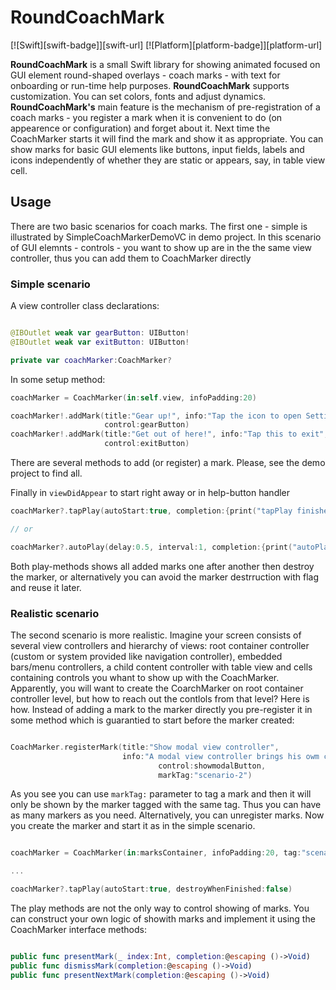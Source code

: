 # RoundCoachMark

[![Swift][swift-badge]][swift-url]
[![Platform][platform-badge]][platform-url]

**RoundCoachMark** is a small Swift library for showing animated focused on GUI element round-shaped overlays - coach marks - with text for onboarding or run-time help purposes.
**RoundCoachMark** supports customization. You can set colors, fonts and adjust dynamics.
**RoundCoachMark's** main feature is the mechanism of pre-registration of a coach marks - you register a mark when it is convenient to do (on appearence or configuration) and forget about it. Next time the CoachMarker starts it will find the mark and show it as appropriate. You can show marks for basic GUI elements like buttons, input fields, labels and icons independently of whether they are static or appears, say, in table view cell. 

## Usage

There are two basic scenarios for coach marks. 
The first one - simple is illustrated by SimpleCoachMarkerDemoVC in demo project. In this scenario of GUI elemnts - controls - you want to show up are in the the same view controller, thus you can add them to CoachMarker directly

### Simple scenario

A view controller class declarations:

```swift

@IBOutlet weak var gearButton: UIButton!
@IBOutlet weak var exitButton: UIButton!

private var coachMarker:CoachMarker?

```

In some setup method:

```swift
coachMarker = CoachMarker(in:self.view, infoPadding:20)

coachMarker!.addMark(title:"Gear up!", info:"Tap the icon to open Settings screen.", 
                     control:gearButton)
coachMarker!.addMark(title:"Get out of here!", info:"Tap this to exit", 
                     control:exitButton)

```
There are several methods to add (or register) a mark. Please, see the demo project to find all.

Finally in `viewDidAppear` to start right away or in help-button handler

```swift
coachMarker?.tapPlay(autoStart:true, completion:{print("tapPlay finished")})

// or

coachMarker?.autoPlay(delay:0.5, interval:1, completion:{print("autoPlay finished")})

```

Both play-methods shows all added marks one after another then destroy the marker, or alternatively you can avoid the marker destrruction with flag and reuse it later. 
        
### Realistic scenario

The second scenario is more realistic. Imagine your screen consists of several view controllers and hierarchy of views: root container controller (custom or system provided like navigation controller), embedded bars/menu controllers, a child content controller with table view and cells containing controls you whant to show up with the CoachMarker.
Apparently, you will want to create the CoarchMarker on root container controller level, but how to reach out the contlols from that level? Here is how.
Instead of adding a mark to the marker directly you pre-register it in some method which is guarantied to start before the marker created:

```swift

CoachMarker.registerMark(title:"Show modal view controller", 
                         info:"A modal view controller brings his owm coach marks, so other marks are to be disabled. It's done by 'unregistering' active marks in viewWillDisappear of overlapped controllers.", 
                                 control:showmodalButton,
                                 markTag:"scenario-2")

```
As you see you can use `markTag:` parameter to tag a mark and then it will only be shown by the marker tagged with the same tag. Thus you can have as many markers as you need. Alternatively, you can unregister marks. 
Now you create the marker and start it as in the simple scenario.

```swift

coachMarker = CoachMarker(in:marksContainer, infoPadding:20, tag:"scenario-2")

...

coachMarker?.tapPlay(autoStart:true, destroyWhenFinished:false)

```

The play methods are not the only way to control showing of marks. You can construct your own logic of showith marks and implement it using the CoachMarker interface methods:

```swift

public func presentMark(_ index:Int, completion:@escaping ()->Void)
public func dismissMark(completion:@escaping ()->Void)
public func presentNextMark(completion:@escaping ()->Void)

```
